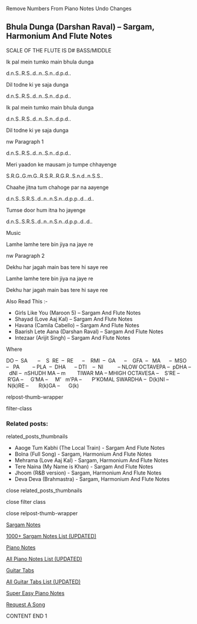 
Remove Numbers From Piano Notes
Undo Changes



## Bhula Dunga (Darshan Raval) – Sargam, Harmonium And Flute Notes



SCALE OF THE FLUTE IS D# BASS/MIDDLE



Ik pal mein tumko main bhula dunga



d.n.S..R.S..d..n..S.n..d.p.d..



Dil todne ki ye saja dunga



d.n.S..R.S..d..n..S.n..d.p.d..



Ik pal mein tumko main bhula dunga



d.n.S..R.S..d..n..S.n..d.p.d..



Dil todne ki ye saja dunga



nw Paragraph 1

d.n.S..R.S..d..n..S.n..d.p.d..



Meri yaadon ke mausam jo tumpe chhayenge



S.R.G..G.m.G..R.S.R..R.G.R..S.n.d..n.S.S..



Chaahe jitna tum chahoge par na aayenge



d.n.S..S.R.S..d..n..n.S.n..d.p.p..d…d..



Tumse door hum itna ho jayenge



d.n.S..S.R.S..d..n..n.S.n..d.p.p..d..d..



Music



Lamhe lamhe tere bin jiya na jaye re

nw Paragraph 2



Dekhu har jagah main bas tere hi saye ree



Lamhe lamhe tere bin jiya na jaye re



Dekhu har jagah main bas tere hi saye ree



Also Read This :-



* Girls Like You (Maroon 5) – Sargam And Flute Notes
* Shayad (Love Aaj Kal) – Sargam And Flute Notes
* Havana (Camila Cabello) – Sargam And Flute Notes
* Baarish Lete Aana (Darshan Raval) – Sargam And Flute Notes
* Intezaar (Arijit Singh) – Sargam And Flute Notes



Where



DO –  SA       –    S  RE  –  RE      –    RMI  –  GA      –    GFA  –   MA      –  MSO  –   PA         – PLA  –  DHA      – DTI    –  NI          – NLOW OCTAVEPA –  pDHA –  dNI –  nSHUDH MA – m        TIWAR MA – MHIGH OCTAVESA –    S’RE –     R’GA –     G’MA –     M’   m’PA –       P’KOMAL SWARDHA –  D(k)NI –       N(k)RE –       R(k)GA –      G(k)





relpost-thumb-wrapper

filter-class

### Related posts:

related_posts_thumbnails

* Aaoge Tum Kabhi (The Local Train) - Sargam And Flute Notes
* Bolna (Full Song) - Sargam, Harmonium And Flute Notes
* Mehrama (Love Aaj Kal) - Sargam, Harmonium And Flute Notes
* Tere Naina (My Name is Khan) - Sargam And Flute Notes
* Jhoom (R&B version) - Sargam, Harmonium And Flute Notes
* Deva Deva (Brahmastra) - Sargam, Harmonium And Flute Notes

close related_posts_thumbnails

close filter class

close relpost-thumb-wrapper

[Sargam Notes](https://www.notationsworld.com/sargam-notes.html)

[1000+ Sargam Notes List (UPDATED)](https://www.notationsworld.com/all-songs-list-sargam-notes.html)

[Piano Notes](https://www.notationsworld.com/piano-notes.html)

[All Piano Notes List (UPDATED)](https://www.notationsworld.com/all-songs-list-piano-notes.html)

[Guitar Tabs](https://www.notationsworld.com/guitar-tabs.html)

[All Guitar Tabs List (UPDATED)](https://www.notationsworld.com/all-songs-list-guitar-tabs.html)

[Super Easy Piano Notes](https://studywall.in/)

[Request A Song](https://www.notationsworld.com/request-a-song.html)

CONTENT END 1

